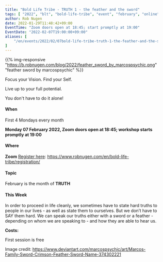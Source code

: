 ```yaml
---
title: "Bold Life Tribe - TRUTH 1 - the feather and the sword"
tags: [ "2022", "blt", "bold-life-tribe", "event", "february", "online" ]
author: Rob Nugen
date: 2022-01-29T11:48:42+09:00
EventTime: "Zoom doors open at 18:45; start promptly at 19:00"
EventDate: "2022-02-07T19:00:00+09:00"
aliases: [
    "/en/events/2022/02/07bold-life-tribe-truth-1-the-feather-and-the-sword",
]
---
```


{{% img-responsive "https://b.robnugen.com/blog/2022/feather_sword_by_marcospsychic.png" "feather sword by marcospsychic" %}}

Focus your Vision.  Find your Self.

Live up to your full potential.

You don't have to do it alone!

#### When

First 4 Mondays every month

**Monday 07 February 2022, Zoom doors open at 18:45; workshop starts promptly at 19:00**

#### Where

**Zoom** [Register here](/en/bold-life-tribe/registration/): https://www.robnugen.com/en/bold-life-tribe/registration/

#### Topic

February is the month of __TRUTH__

#### This Week

In order to proceed in life cleanly, we sometimes have to state hard truths to people in our lives - as well as state them to ourselves.  But we don’t have to SAY them hard.  We can speak our truths either with a sword or a feather - depending on whom we are speaking to - and how they are able to hear us.

**Costs:**

First session is free

<div class="note">Image credit:
<a href="https://www.deviantart.com/marcospsychic/art/Marcos-Family-Sword-Crimson-Feather-Sword-Name-374302221">https://www.deviantart.com/marcospsychic/art/Marcos-Family-Sword-Crimson-Feather-Sword-Name-374302221</a>
</div>
